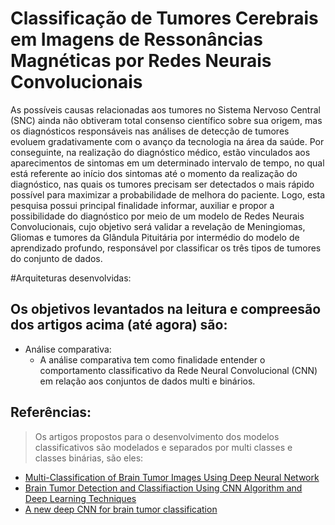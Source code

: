 # Classificação de Tumores Cerebrais em Imagens de Ressonâncias Magnéticas por Redes Neurais Convolucionais
As possíveis causas relacionadas aos tumores no Sistema Nervoso Central 
(SNC) ainda não obtiveram total consenso científico sobre sua origem, mas os 
diagnósticos responsáveis nas análises de detecção de tumores evoluem 
gradativamente com o avanço da tecnologia na área da saúde. Por conseguinte, na 
realização do diagnóstico médico, estão vinculados aos aparecimentos de sintomas 
em um determinado intervalo de tempo, no qual está referente ao início dos sintomas 
até o momento da realização do diagnóstico, nas quais os tumores precisam ser 
detectados o mais rápido possível para maximizar a probabilidade de melhora do 
paciente. Logo, esta pesquisa possui principal finalidade informar, auxiliar e propor a 
possibilidade do diagnóstico por meio de um modelo de Redes Neurais 
Convolucionais, cujo objetivo será validar a revelação de Meningiomas, Gliomas e 
tumores da Glândula Pituitária por intermédio do modelo de aprendizado profundo, 
responsável por classificar os três tipos de tumores do conjunto de dados.

#Arquiteturas desenvolvidas:


## Os objetivos levantados na leitura e compreesão dos artigos acima (até agora) são:

* Análise comparativa:
  * A análise comparativa tem como finalidade entender o comportamento classificativo da Rede Neural Convolucional (CNN) em relação aos conjuntos de dados multi e binários.

## Referências:

> Os artigos propostos para o desenvolvimento dos modelos classificativos são modelados e separados por multi classes e classes binárias, são eles:
 * [Multi-Classification of Brain Tumor Images Using Deep Neural Network](https://ieeexplore.ieee.org/document/8723045)
 * [Brain Tumor Detection and Classifiaction Using CNN Algorithm and Deep Learning Techniques](https://ieeexplore.ieee.org/document/9436599)
 * [A new deep CNN for brain tumor classification](https://ieeexplore.ieee.org/document/9329328)
